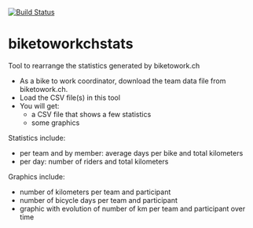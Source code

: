 [![Build Status](https://travis-ci.org/philippecade/biketoworkchstats.svg?branch=master)](https://travis-ci.org/philippecade/biketoworkchstats)

# biketoworkchstats
Tool to rearrange the statistics generated by biketowork.ch

- As a bike to work coordinator, download the team data file from biketowork.ch.
- Load the CSV file(s) in this tool
- You will get:
  - a CSV file that shows a few statistics
  - some graphics

Statistics include:
- per team and by member: average days per bike and total kilometers
- per day: number of riders and total kilometers

Graphics include:
- number of kilometers per team and participant
- number of bicycle days per team and participant
- graphic with evolution of number of km per team and participant over time
